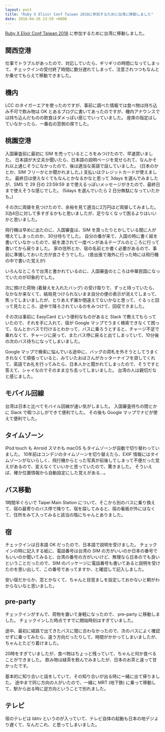 ```yaml
---
layout: post
title: "Ruby X Elixir Conf Taiwan 2018に参加するために台湾に移動しました"
date: 2018-04-26 23:59 +0800
---
```

[Ruby X Elixir Conf Taiwan 2018](https://2018.rubyconf.tw/) に参加するために台湾に移動しました。

<!--more-->

## 関西空港

仕事でトラブルがあったので、対応していたら、ギリギリの時間になってしまって、チェックインの受付終了時間に数分遅れてしまって、注意されつつもなんとか乗せてもらえて移動できました。

## 機内

LCC のタイガーエアを使ったのですが、事前に調べた情報では食べ物は持ち込み不可で飲み物は OK とあるブログに書いてあったのですが、機内アナウンスでは持ち込んだものの飲食はダメっぽい感じでいっていました。
座席の指定はしていなかったら、一番右の窓側の席でした。

## 桃園空港

入国審査前に最初に SIM を売っているところをみつけたので、早速買いました。
日本語が大丈夫か聞いたら、日本語の説明ページを見せられて、なんかそれ以上通じそうになかったので、後は適当な英語で話していました。
(日本のかとか、SIM フリーかとか聞かれました。)
支払いはクレジットカードが使えました。
最終日は使えなくてもなんとかなるかなと思って 3days を選んでみましたが、SMS で 29 日の 23:59:59 まで使えるっぽいメッセージがきたので、最終日まで使えそうな感じでした。
(5days を選んでいたら 2 日分無駄になっていたかも。)

その次に両替を見つけたので、余裕を見て適当に2万円ほど両替してみました。
3泊4日に対して多すぎるかもと思いましたが、足りなくなって困るよりはいいかと思いました。

飛行機は早めに出たのに、入国審査は、SIM を買ったりとかしている間に人が増えてしまったのか、30分待ちでした。
自分の番が来て、入国の時に書く紙を書いていなかったので、紙を渡されて一度ペンがあるテーブルのところに行って書いてから戻りました。
家の住所とか、宿の名前とか書く必要があるので、事前に準備しておいた方が良さそうでした。
(昔出張で海外に行った時には飛行機の中で書いた覚えが)

いろんなところで台湾と書かれているのに、入国審査のところは中華民国になっていたのが印象的でした。

次に預けた荷物 (着替えを入れたバッグ) の受け取りで、ずっと待っていたら、なかなか来なくて、結局見つけられないまま自分の便の表示が消えてしまって、焦ってしまいましたが、とりあえず誰か間違えてないかなと思って、ぐるっと回って見たところ、途中で降ろされているのをみつけて、回収できました。

その次は事前に EasyCard という便利なものがあると Slack で教えてもらっていたので、それを手に入れて、宿が Google マップでうまく検索できなくて困って、なんとかバスで行けるとわかって、バスに乗ろうとすると、チャージ不足で乗れなくて、チャージに戻って、またバス停に戻ると出てしまっていて、10分後の次のバス待ちになってしまいました。

Google マップで検索に悩んでいる途中に、バッグの荷札を外そうとしてうまくきれなくて頑張っていると、みていたおばさんがカッターナイフを貸してくれて、英語でお礼を行ってみたら、日本人かと聞かれてしまったので、そうですと答えて、シャイなのでそのまま立ち去ってしまいました。
台湾の人は親切だなと感じました。

## モバイル回線

台湾は日本と比べてモバイル回線が速い気がしました。
入国審査待ちの間とかに Slack で暇つぶしができて便利でした。
その後も Google マップでナビが使えて便利でした。

## タイムゾーン

iPod touch も Anroid スマホも macOS もタイムゾーンが自動で切り替わっていました。
10年前はコンデジのタイムゾーンを切り替えたら、EXIF 情報にはタイムゾーンがないらしく、飛行機からとった写真が前後してしまって不便だった覚えがあるので、変えなくていいかと思っていたので、驚きました。
そういえば、確か位置情報から自動設定にした覚えがある…。

## バス移動

1時間半ぐらいで Taipei Main Station について、そこから別のバスに乗り換えて、宿の最寄りのバス停で降りて、宿を探してみると、宿の看板が外にはなくて、住所をみて入ってみると該当の階にちゃんとありました。

## 宿

チェックインは日本語 OK だったので、日本語で説明を受けました。
チェックインの時に記入する紙に、電話番号は台湾の SIM の方がいいのか日本の番号でもいいのか聞いてみると、台湾の番号の方がいいけど、無理なら日本のでも良いということだったので、SIM のパッケージに電話番号も書いてあると説明を受けたのを思い出して、この番号であってますか、と確認して記入しました。

安い宿だからか、窓とかなくて、ちゃんと目覚ましを設定しておかないと朝がわからないなと思いました。

## pre-party

チェックインがすんで、荷物を置いて身軽になったので、 pre-party に移動しました。
チェックインした時点ですでに開始時刻はすぎていました。

途中、最初に経路で出てきたバスに間に合わなかったので、次のバスによく確認せずに乗ってみたら、違う方向だったりして、時間がかかってしまいましたが、ちゃんとたどり着けました。

20時をすぎていましたが、食べ物はちょっと残っていて、ちゃんと何か食べることができました。
飲み物は緑茶を飲んでみましたが、日本のお茶と違って甘かったです。

基本的に知り合いと話をしていて、その知り合いが出る時に一緒に出て帰りました。
途中まで同じ方向の人がいたので、一緒に MRT (地下鉄) に乗って移動して、駅から出る時に逆方向ということで別れました。

## テレビ

宿のテレビは bbtv というのが入っていて、テレビ自体の起動も日本の地デジより遅くて、なんだこれ、と思ってしまいました。
